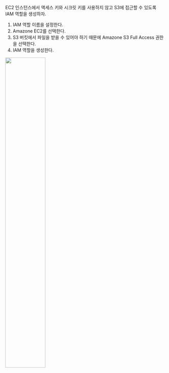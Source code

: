 EC2 인스턴스에서 액세스 키와 시크릿 키를 사용하지 않고 S3에 접근할 수 있도록  
IAM 역할을 생성하자.   
  
1. IAM 역할 이름을 설정한다.  
2. Amazone EC2를 선택한다.  
3. S3 버킷에서 파일을 받을 수 있어야 하기 때문에 Amazone S3 Full Access 권한  
을 선택한다.   
4. IAM 역할을 생성한다.   
  
<img src="https://user-images.githubusercontent.com/33191974/159859132-ed83c11b-4348-4148-ba85-2759327e8cd8.png" width="50%" height="50%"/>  


























